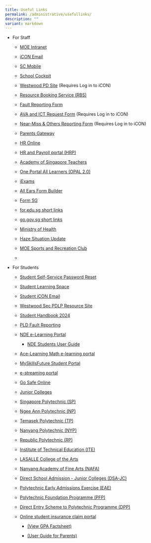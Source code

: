 ```yaml
---
title: Useful Links
permalink: /administrative/usefullinks/
description: ""
variant: markdown
---
```

<ul><li><p>For Staff</p><p></p><ul><li><p><a href="https://intranet.moe.gov.sg/" rel="noopener noreferrer nofollow" target="_blank">MOE Intranet</a></p></li><li><p><a href="https://workspace.google.com/dashboard" rel="noopener noreferrer nofollow" target="_blank">iCON Email</a></p></li><li><p><a href="https://scmobile.moe.edu.sg/" rel="noopener noreferrer nofollow" target="_blank">SC Mobile</a></p></li><li><p><a href="https://schoolcockpit.moe.gov.sg/" rel="noopener noreferrer nofollow" target="_blank">School Cockpit</a></p></li><li><p><a href="https://go.gov.sg/wwstaffpd" rel="noopener noreferrer nofollow" target="_blank">Westwood PD Site</a> (Requires Log in to iCON)</p></li><li><p><a href="https://rbs.avero-tech.com/" rel="noopener noreferrer nofollow" target="_blank">Resource Booking Service (RBS)</a></p></li><li><p><a href="https://go.gov.sg/vigmuq" rel="noopener noreferrer nofollow" target="_blank">Fault Reporting Form</a></p></li><li><p><a href="https://go.gov.sg/70nwyf" rel="noopener noreferrer nofollow" target="_blank">AVA and ICT Request Form</a> (Requires Log in to iCON)</p></li><li><p><a href="https://tinyurl.com/near-miss-incident" rel="noopener noreferrer nofollow" target="_blank">Near-Miss &amp; Others Reporting Form</a> (Requires Log in to iCON)</p></li><li><p><a href="https://pg.moe.edu.sg/" rel="noopener noreferrer nofollow" target="_blank">Parents Gateway</a></p></li><li><p><a href="http://intranet.moe.gov.sg/hronline/Pages/Home.aspx" rel="noopener noreferrer nofollow" target="_blank">HR Online</a></p></li><li><p><a href="https://www.hrp.gov.sg/" rel="noopener noreferrer nofollow" target="_blank">HR and Payroll portal (HRP)</a></p></li><li><p><a href="https://academyofsingaporeteachers.moe.edu.sg/" rel="noopener noreferrer nofollow" target="_blank">Academy of Singapore Teachers</a></p></li><li><p><a href="https://www.opal2.moe.edu.sg/" rel="noopener noreferrer nofollow" target="_blank">One Portal All Learners (OPAL 2.0)</a></p></li><li><p><a href="https://iexams.seab.gov.sg/login" rel="noopener noreferrer nofollow" target="_blank">iExams</a></p></li><li><p><a href="https://allears.estl.edu.sg/home" rel="noopener noreferrer nofollow" target="_blank">All Ears Form Builder</a></p></li><li><p><a href="https://form.gov.sg/" rel="noopener noreferrer nofollow" target="_blank">Form SG</a></p></li><li><p><a href="https://for.edu.sg/" rel="noopener noreferrer nofollow" target="_blank">for.edu.sg short links</a></p></li><li><p><a href="https://go.gov.sg/" rel="noopener noreferrer nofollow" target="_blank">go.gov.sg short links</a></p></li><li><p><a href="https://www.moh.gov.sg/" rel="noopener noreferrer nofollow" target="_blank">Ministry of Health</a></p></li><li><p><a href="https://www.haze.gov.sg/" rel="noopener noreferrer nofollow" target="_blank">Haze Situation Update</a></p></li><li><p><a href="https://www.mesrc.net/" rel="noopener noreferrer nofollow" target="_blank">MOE Sports and Recreation Club</a></p></li><li><p><br></p><p></p></li></ul></li><li><p>For Students</p><p></p><ul><li><p><a href="https://mims.moe.gov.sg/sspr/" rel="noopener noreferrer nofollow" target="_blank">Student Self-Service Password Reset</a></p></li><li><p><a href="https://learning.moe.edu.sg/" rel="noopener noreferrer nofollow" target="_blank">Student Learning Space</a></p></li><li><p><a href="https://workspace.google.com/dashboard" rel="noopener noreferrer nofollow" target="_blank">Student iCON Email</a></p></li><li><p><a href="https://go.gov.sg/pdlpwwss" rel="noopener noreferrer nofollow" target="_blank">Westwood Sec PDLP Resource Site</a></p></li><li><p><a href="https://drive.google.com/file/d/1-oGn_LhV90HlUnILdnZrl9kQKqrS5oJz/view?usp=sharing" rel="noopener noreferrer nofollow" target="_blank">Student Handbook 2024</a></p></li><li><p><a href="https://go.gov.sg/pytjkj" rel="noopener noreferrer nofollow" target="_blank">PLD Fault Reporting</a></p></li><li><p><a href="https://learn.icdlasia.org/" rel="noopener noreferrer nofollow" target="_blank">NDE e-Learning Portal</a></p><ul data-tight="true" class="tight"><li><p><a href="https://drive.google.com/file/d/1dVm_FkD2g7gwDW1BC_sf1coKgnhg8uI-/view?usp=share_link/" rel="noopener noreferrer nofollow" target="_blank">NDE Students User Guide</a></p></li></ul></li><li><p><a href="https://www.ace-learning.com/" rel="noopener noreferrer nofollow" target="_blank">Ace-Learning Math e-learning portal</a></p></li><li><p><a href="https://www.myskillsfuture.gov.sg/content/student/en/secondary.html" rel="noopener noreferrer nofollow" target="_blank">MySkillsFuture Student Portal</a></p></li><li><p><a href="https://www.nstream.sg/login/login.aspx" rel="noopener noreferrer nofollow" target="_blank">e-streaming portal</a></p></li><li><p><a href="https://www.csa.gov.sg/gosafeonline/" rel="noopener noreferrer nofollow" target="_blank">Go Safe Online</a></p></li><li><p><a href="https://sis.moe.gov.sg/" rel="noopener noreferrer nofollow" target="_blank">Junior Colleges</a></p></li><li><p><a href="http://www.sp.edu.sg/" rel="noopener noreferrer nofollow" target="_blank">Singapore Polytechnic (SP)</a></p></li><li><p><a href="http://www.np.edu.sg/" rel="noopener noreferrer nofollow" target="_blank">Ngee Ann Polytechnic (NP)</a></p></li><li><p><a href="http://www.tp.edu.sg/" rel="noopener noreferrer nofollow" target="_blank">Temasek Polytechnic (TP)</a></p></li><li><p><a href="http://www.nyp.edu.sg/" rel="noopener noreferrer nofollow" target="_blank">Nanyang Polytechnic (NYP)</a></p></li><li><p><a href="http://www.rp.edu.sg/" rel="noopener noreferrer nofollow" target="_blank">Republic Polytechnic (RP)</a></p></li><li><p><a href="http://www.ite.edu.sg/" rel="noopener noreferrer nofollow" target="_blank">Institute of Technical Education (ITE)</a></p></li><li><p><a href="http://www.lasalle.edu.sg/" rel="noopener noreferrer nofollow" target="_blank">LASALLE College of the Arts</a></p></li><li><p><a href="http://www.nafa.edu.sg/" rel="noopener noreferrer nofollow" target="_blank">Nanyang Academy of Fine Arts (NAFA)</a></p></li><li><p><a href="https://www.moe.gov.sg/post-secondary/admissions/dsa/apply/" rel="noopener noreferrer nofollow" target="_blank">Direct School Admission - Junior Colleges (DSA-JC)</a></p></li><li><p><a href="https://eae.polytechnic.edu.sg/eaeStudIns/menu.jsp" rel="noopener noreferrer nofollow" target="_blank">Polytechnic Early Admissions Exercise (EAE)</a></p></li><li><p><a href="https://pfp.polytechnic.edu.sg/PFP/index.html" rel="noopener noreferrer nofollow" target="_blank">Polytechnic Foundation Programme (PFP)</a></p></li><li><p><a href="https://www.ite.edu.sg/admissions/full-time-courses/higher-nitec-dpp" rel="noopener noreferrer nofollow" target="_blank">Direct Entry Scheme to Polytechnic Programme (DPP)</a></p></li><li><p><a href="https://studentgpa.incomegroupins.com.sg/" rel="noopener noreferrer nofollow" target="_blank">Online student insurance claim portal</a></p><ul><li><p><a href="https://go.gov.sg/rpk4gv" rel="noopener noreferrer nofollow" target="_blank">(View GPA Factsheet)</a></p></li><li><p><a href="https://go.gov.sg/nrzysy" rel="noopener noreferrer nofollow" target="_blank">(User Guide for Parents)</a></p><p></p></li></ul></li></ul></li></ul><p></p>
